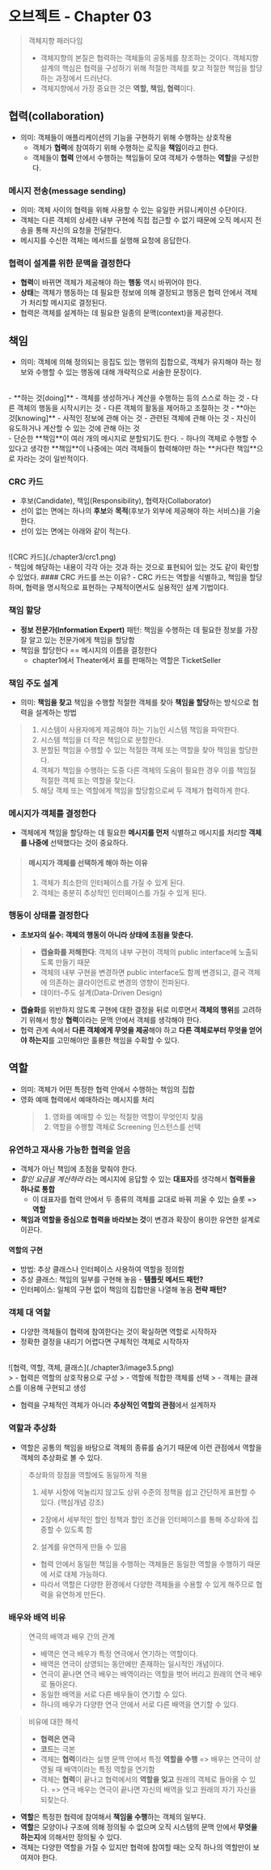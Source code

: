 # 오브젝트 - Chapter 03

> 객체지향 패러다임
> - 객체지향의 본질은 협력하는 객체들의 공동체를 창조하는 것이다.
> 객체지향 설계의 핵심은 협력을 구성하기 위해 적절한 객체를 찾고 적절한 책임을 할당하는 과정에서 드러난다.
> - 객체지향에서 가장 중요한 것은 **역할, 책임, 협력**이다.

## 협력(collaboration)
- 의미: 객체들이 애플리케이션의 기능을 구현하기 위해 수행하는 상호작용
  - 객체가 **협력**에 참여하기 위해 수행하는 로직을 **책임**이라고 한다.
  - 객체들이 **협력** 안에서 수행하는 책임들이 모여 객체가 수행하는 **역할**을 구성한다.

### 메시지 전송(message sending)
- 의미: 객체 사이의 협력을 위해 사용할 수 있는 유일한 커뮤니케이션 수단이다.
- 객체는 다른 객체의 상세한 내부 구현에 직접 접근할 수 없기 때문에 오직 메시지 전송을 통해 자신의 요청을 전달한다.
- 메시지를 수신한 객체는 메서드를 실행해 요청에 응답한다.

### 협력이 설계를 위한 문맥을 결정한다
- **협력**이 바뀌면 객체가 제공해야 하는 **행동** 역시 바뀌어야 한다.
- **상태**는 객체가 행동하는 데 필요한 정보에 의해 결정되고 행동은 협력 안에서 객체가 처리할 메시지로 결정된다.
- 협력은 객체를 설계하는 데 필요한 일종의 문맥(context)을 제공한다.

## 책임
- 의미: 객체에 의해 정의되는 응집도 있는 행위의 집합으로, 객체가 유지해야 하는 정보와 수행할 수 있는 행동에 대해 개략적으로 서술한 문장이다.
<br>
- **하는 것[doing]**
  - 객체를 생성하거나 계산을 수행하는 등의 스스로 하는 것
  - 다른 객체의 행동을 시작시키는 것
  - 다른 객체의 활동을 제어하고 조절하는 것
- **아는 것[knowing]**
  - 사적인 정보에 관해 아는 것
  - 관련된 객체에 관해 아는 것
  - 자신이 유도하거나 계산할 수 있는 것에 관해 아는 것
<br>
- 단순한 **책임**이 여러 개의 메시지로 분할되기도 한다.
- 하나의 객체로 수행할 수 있다고 생각한 **책임**이 나중에는 여러 객체들이 협력해야만 하는 **커다란 책임**으로 자라는 것이 일반적이다.

### CRC 카드
- 후보(Candidate), 책임(Responsibility), 협력자(Collaborator)
- 선이 없는 면에는 하나의 **후보**와 **목적**(후보가 외부에 제공해야 하는 서비스)을 기술한다.
- 선이 있는 면에는 아래와 같이 적는다.
<br>
![CRC 카드](./chapter3/crc1.png)
<br>
  - 책임에 해당하는 내용이 각각 아는 것과 하는 것으로 표현되어 있는 것도 같이 확인할 수 있었다.
#### CRC 카드를 쓰는 이유?
- CRC 카드는 역할을 식별하고, 책임을 할당하며, 협력을 명시적으로 표현하는 구체적이면서도 실용적인 설계 기법이다.

### 책임 할당
- **정보 전문가(Information Expert)** 패턴: 책임을 수행하는 데 필요한 정보를 가장 잘 알고 있는 전문가에게 책임을 할당함
- 책임을 할당한다 == 메시지의 이름을 결정한다
  - chapter1에서 Theater에서 표를 판매하는 역할은 TicketSeller

### 책임 주도 설계
  - 의미: **책임을 찾고** 책임을 수행할 적절한 객체를 찾아 **책임을 할당**하는 방식으로 협력을 설계하는 방법
  > 1. 시스템이 사용자에게 제공해야 하는 기능인 시스템 책임을 파악한다.
  > 2. 시스템 책임을 더 작은 책임으로 분할한다.
  > 3. 분할된 책임을 수행할 수 있는 적절한 객체 또는 역할을 찾아 책임을 할당한다.
  > 4. 객체가 책임을 수행하는 도중 다른 객체의 도움이 필요한 경우 이를 책임질 적절한 객체 또는 역할을 찾는다.
  > 5. 해당 객체 또는 역할에게 책임을 할당함으로써 두 객체가 협력하게 한다.

### 메시지가 객체를 결정한다
- 객체에게 책임을 할당하는 데 필요한 **메시지를 먼저** 식별하고 메시지를 처리할 **객체를 나중에** 선택했다는 것이 중요하다.
> #### 메시지가 객체를 선택하게 해야 하는 이유
> 1. 객체가 최소한의 인터페이스를 가질 수 있게 된다.
> 2. 객체는 충분히 추상적인 인터페이스를 가질 수 있게 된다.

### 행동이 상태를 결정한다
- **초보자의 실수: 객체의 행동이 아니라 상태에 초점을 맞춘다.**
> - **캡슐화를 저해한다**: 객체의 내부 구현이 객체의 public interface에 노출되도록 만들기 때문
> - 객체의 내부 구현을 변경하면 public interface도 함께 변경되고, 결국 객체에 의존하는 클라이언트로 변경의 영향이 전파된다.
> - 데이터-주도 설계(Data-Driven Design)
- **캡슐화**를 위반하지 않도록 구현에 대한 결정을 뒤로 미루면서 **객체의 행위**를 고려하기 위해서 항상 **협력**이라는 문맥 안에서 객체를 생각해야 한다.
- 협력 관계 속에서 **다른 객체에게 무엇을 제공**해야 하고 **다른 객체로부터 무엇을 얻어야 하는지**를 고민해야만 훌륭한 책임을 수확할 수 있다.

## 역할
- 의미: 객체가 어떤 특정한 협력 안에서 수행하는 책임의 집합
- 영화 예매 협력에서 예매하라는 메시지를 처리
  > 1. 영화를 예매할 수 있는 적절한 역할이 무엇인지 찾음
  > 2. 역할을 수행할 객체로 Screening 인스턴스를 선택

### 유연하고 재사용 가능한 협력을 얻음
- 객체가 아닌 책임에 초점을 맞춰야 한다.
- *할인 요금을 계산하라* 라는 메시지에 응답할 수 있는 **대표자**를 생각해서 **협력들을 하나로 통합**
  - 이 대표자를 협력 안에서 두 종류의 객체를 교대로 바꿔 끼울 수 있는 슬롯 => **역할**
- **책임과 역할을 중심으로 협력을 바라보는 것**이 변경과 확장이 용이한 유연한 설계로 이끈다.

#### 역할의 구현
- 방법: 추상 클래스나 인터페이스 사용하여 역할을 정의함
- 추상 클래스: 책임의 일부를 구현해 놓음 - **템플릿 메서드 패턴?**
- 인터페이스: 일체의 구현 없이 책임의 집합만을 나열해 놓음 **전략 패턴?**

### 객체 대 역할
- 다양한 객체들이 협력에 참여한다는 것이 확실하면 역할로 시작하자
- 정확한 결정을 내리기 어렵다면 구체적인 객체로 시작하자
<br>
![협력, 역할, 객체, 클래스](./chapter3/image3.5.png)
<br>
>  - 협력은 역할의 상호작용으로 구성
>  - 역할에 적합한 객체를 선택
>  - 객체는 클래스를 이용해 구현되고 생성

- 협력을 구체적인 객체가 아니라 **추상적인 역할의 관점**에서 설계하자

### 역할과 추상화
- 역할은 공통의 책임을 바탕으로 객체의 종류를 숨기기 때문에 이런 관점에서 역할을 객체의 추상화로 볼 수 있다.
> 추상화의 장점을 역할에도 동일하게 적용
> 1. 세부 사항에 억눌리지 않고도 상위 수준의 정책을 쉽고 간단하게 표현할 수 있다. (핵심개념 강조)
> - 2장에서 세부적인 할인 정책과 할인 조건을 인터페이스를 통해 추상화에 집중할 수 있도록 함
> 2. 설계를 유연하게 만들 수 있음
> - 협력 안에서 동일한 책임을 수행하는 객체들은 동일한 역할을 수행하기 때문에 서로 대체 가능하다.
> - 따라서 역할은 다양한 환경에서 다양한 객체들을 수용할 수 있게 해주므로 협력을 유연하게 만든다.

### 배우와 배역 비유
> 연극의 배역과 배우 간의 관계
> - 배역은 연극 배우가 특정 연극에서 연기하는 역할이다.
> - 배역은 연극이 상영되는 동안에만 존재하는 일시적인 개념이다.
> - 연극이 끝나면 연극 배우는 배역이라는 역할을 벗어 버리고 원래의 연극 배우로 돌아온다.
> - 동일한 배역을 서로 다른 배우들이 연기할 수 있다.
> - 하나의 배우가 다양한 연극 안에서 서로 다른 배역을 연기할 수 있다.

> 비유에 대한 해석
> - **협력은 연극**
> - **코드**는 극본
> - 객체는 **협력**이라는 실행 문맥 안에서 특정 **역할을 수행** => 배우는 연극이 상영될 때 배역이라는 특정 역할을 연기함
> - 객체는 **협력**이 끝나고 협력에서의 **역할을 잊고** 원래의 객체로 돌아올 수 있다. => 연극 배우는 연극이 끝나면 자신의 배역을 잊고 원래의 자기 자신을 되찾는다.

- **역할**은 특정한 협력에 참여해서 **책임을 수행**하는 객체의 일부다.
- **역할**은 모양이나 구조에 의해 정의될 수 없으며 오직 시스템의 문맥 안에서 **무엇을 하는지**에 의해서만 정의될 수 있다.
- 객체는 다양한 역할을 가질 수 있지만 협력에 참여할 때는 오직 하나의 역할만이 보여져야 한다.

